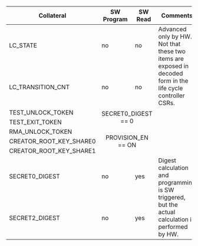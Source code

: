 ###
<!-- this is a workaround to get around Hugo Issue #7296 (https://github.com/gohugoio/hugo/issues/7296) -->
<table>
<thead>
<tr>
<th>Collateral</th>
<th>SW Program</th>
<th>SW Read</th>
<th>Comments</th>
</tr>
</thead>
<tbody>
<tr>
<td>LC_STATE</td>
<td>no</td>
<td>no</td>
<td rowspan="2">Advanced only by HW. Not that these two items are exposed in decoded form in the life cycle controller CSRs.</td>
</tr>
<tr>
<td>LC_TRANSITION_CNT</td>
<td>no</td>
<td>no</td>
</tr>
<tr>
<td>TEST_UNLOCK_TOKEN</td>
<td rowspan="2" colspan="2" style="text-align:center;vertical-align:middle">SECRET0_DIGEST == 0</td>
<td></td>
</tr>
<tr>
<td>TEST_EXIT_TOKEN</td>
<td></td>
</tr>
<tr>
<td>RMA_UNLOCK_TOKEN</td>
<td rowspan="3" colspan="2" style="text-align:center;vertical-align:middle">PROVISION_EN == ON</td>
<td></td>
</tr>
<tr>
<td>CREATOR_ROOT_KEY_SHARE0</td>
<td></td>
</tr>
<tr>
<td>CREATOR_ROOT_KEY_SHARE1</td>
<td></td>
</tr>
<tr>
<td>SECRET0_DIGEST</td>
<td>no</td>
<td>yes</td>
<td rowspan="2">Digest calculation and programming is SW triggered, but the actual calculation is performed by HW.</td>
</tr>
<tr>
<td>SECRET2_DIGEST</td>
<td>no</td>
<td>yes</td>
</tr>
</tbody>
</table>